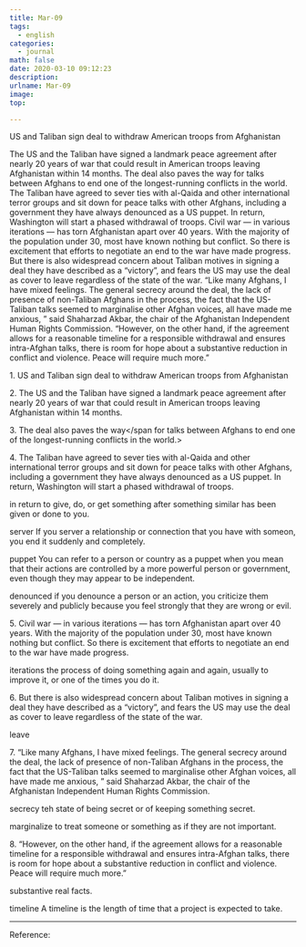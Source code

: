 ```yaml
---
title: Mar-09
tags:
  - english
categories:
  - journal
math: false
date: 2020-03-10 09:12:23
description:
urlname: Mar-09
image:
top:

---
```

US and Taliban sign deal to withdraw American troops from Afghanistan

The US and the Taliban have signed a landmark peace agreement after nearly 20 years of war that could result in American troops leaving Afghanistan within 14 months.
The deal also paves the way for talks between Afghans to end one of the longest-running conflicts in the world.
The Taliban have agreed to sever ties with al-Qaida and other international terror groups and sit down for peace talks with other Afghans, including a government they have always denounced as a US puppet. In return, Washington will start a phased withdrawal of troops.
Civil war — in various iterations — has torn Afghanistan apart over 40 years. With the majority of the population under 30, most have known nothing but conflict. So there is excitement that efforts to negotiate an end to the war have made progress.
But there is also widespread concern about Taliban motives in signing a deal they have described as a “victory”, and fears the US may use the deal as cover to leave regardless of the state of the war.
“Like many Afghans, I have mixed feelings. The general secrecy around the deal, the lack of presence of non-Taliban Afghans in the process, the fact that the US-Taliban talks seemed to marginalise other Afghan voices, all have made me anxious, ” said Shaharzad Akbar, the chair of the Afghanistan Independent Human Rights Commission.
“However, on the other hand, if the agreement allows for a reasonable timeline for a responsible withdrawal and ensures intra-Afghan talks, there is room for hope about a substantive reduction in conflict and violence. Peace will require much more.”



<!--more-->
<span id="inline-toc">1.</span>
US and Taliban sign deal to withdraw American troops from Afghanistan

<span id="inline-toc">2.</span>
<span id="inline-yellow">The US and the Taliban have signed a landmark peace agreement</span> <span id="inline-green">after nearly 20 years of war</span>  <span id="inline-green">that could result in American troops leaving Afghanistan</span> <span id="inline-green">within 14 months.</span> 


<span id="inline-toc">3.</span>
<span id="inline-yellow">The deal also paves the way</span<span id="inline-green"> for talks between Afghans to end one of the longest-running conflicts in the world.</span>>

<span id="inline-toc">4.</span>
<span id="inline-yellow">The Taliban have agreed to sever ties with al-Qaida and other international terror groups and sit down for peace talks with other Afghans</span>, including a government they have always denounced as a US puppet. In return, Washington will start a phased withdrawal of troops.

<span id="inline-green">in return</span>
to give, do, or get something after something similar has been given or done to you.

<span id="inline-green">server</span>
If you server a relationship or connection that you have with someon, you end it suddenly and completely.

<span id="inline-green">puppet</span>
You can refer to a person or country as a puppet when you mean that their actions are controlled by a more powerful person or government, even though they may appear to be independent.

<span id="inline-green">denounced</span>
if you denounce a person or an action, you criticize them severely and publicly because you feel strongly that they are wrong or evil.


<span id="inline-toc">5.</span>
Civil war — in various iterations — has torn Afghanistan apart over 40 years. With the majority of the population under 30, most have known nothing but conflict. So there is excitement that efforts to negotiate an end to the war have made progress.

<span id="inline-green">iterations</span>
the process of doing something again and again, usually to improve it, or one of the times you do it.



<span id="inline-toc">6.</span>
But there is also widespread concern about Taliban motives in signing a deal they have described as a “victory”, and fears the US may use the deal as cover to leave regardless of the state of the war.

leave


<span id="inline-toc">7.</span>
“Like many Afghans, I have mixed feelings. The general secrecy around the deal, the lack of presence of non-Taliban Afghans in the process, the fact that the US-Taliban talks seemed to marginalise other Afghan voices, all have made me anxious, ” said Shaharzad Akbar, the chair of the Afghanistan Independent Human Rights Commission.

<span id="inline-green">secrecy</span>
teh state of being secret or of keeping something secret.

<span id="inline-green">marginalize</span>
to treat someone or something as if they are not important.

<span id="inline-toc">8.</span>
“However, on the other hand, if the agreement allows for a reasonable timeline for a responsible withdrawal and ensures intra-Afghan talks, there is room for hope about a substantive reduction in conflict and violence. Peace will require much more.”

<span id="inline-green">substantive</span>
real facts.

<span id="inline-green">timeline</span>
A timeline is the length of time that a project is expected to take.


---
Reference:

